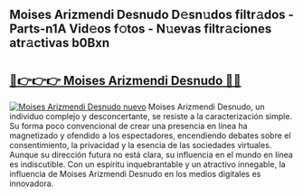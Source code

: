 ## Moises Arizmendi Desnudo D𝚎sn𝚞dos filtr𝚊dos - Parts-n1A Vid𝚎os f𝚘tos - N𝚞evas filtr𝚊ciones atr𝚊ctivas b0Bxn

# <h2><a href="http://mb92ar.tromn.icu/?c=Moises+Arizmendi+Desnudo">🔗👉👉👉 Moises Arizmendi Desnudo 🔗🔗</a></h2>

[![Moises Arizmendi Desnudo nuevo](https://i.imgur.com/pEAQMta.gif)](http://mb92ar.tromn.icu/?c=Moises+Arizmendi+Desnudo)
Moises Arizmendi Desnudo, un individuo complejo y desconcertante, se resiste a la caracterización simple. Su forma poco convencional de crear una presencia en línea ha magnetizado y ofendido a los espectadores, encendiendo debates sobre el consentimiento, la privacidad y la esencia de las sociedades virtuales. Aunque su dirección futura no está clara, su influencia en el mundo en línea es indiscutible. Con un espíritu inquebrantable y un atractivo innegable, la influencia de Moises Arizmendi Desnudo en los medios digitales es innovadora.
